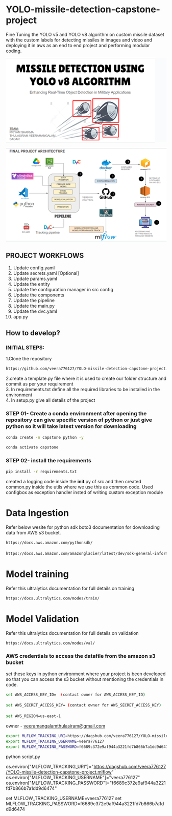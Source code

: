 # YOLO-missile-detection-capstone-project
Fine Tuning the YOLO v5 and YOLO v8 algorithm on custom missile dataset with the custom labels for detecting missiles in images and video and deploying it in aws as an end to end project and performing modular coding.


![alt text](<study_images/Screenshot 2024-02-25 234830.png>)

![alt text](<study_images/Screenshot 2024-02-25 234900.png>)


## PROJECT WORKFLOWS

1. Update config.yaml
2. Update secrets.yaml [Optional]
3. Update params.yaml
4. Update the entity
5. Update the configuration manager in src config
6. Update the components
7. Update the pipeline 
8. Update the main.py
9. Update the dvc.yaml
10. app.py


## How to develop?

### INITIAL STEPS:

1.Clone the repository

```bash
https://github.com/veera776127/YOLO-missile-detection-capstone-project.git
```
2.create a template.py file where it is used to create our folder structure and commit as per your requirement <br>
3. In requirements.txt define all the required libraries to be installed in the environment <br>
4. In setup.py give all details of the project <br>

### STEP 01- Create a conda environment after opening the repository can give specific version of python or just give python so it will take latest version for downloading

```bash
conda create -n capstone python -y
```

```bash
conda activate capstone
```


### STEP 02- install the requirements
```bash
pip install -r requirements.txt
```
created a logging code inside the __init__.py of src and then created common.py inside the utils where we use this as common code. Used configbox as exception handler insted of writing custom exception module
#

# Data Ingestion
Refer below wesite for python sdk boto3 documentation for downloading data from AWS s3 bucket.
```bash
https://docs.aws.amazon.com/pythonsdk/

https://docs.aws.amazon.com/amazonglacier/latest/dev/sdk-general-information-section.html  #for any other launguage

```
# Model training
Refer this ultralytics documentation for full details on training
```bash
https://docs.ultralytics.com/modes/train/

```
# Model Validation
Refer this ultralytics documentation for full details on validation
```bash
https://docs.ultralytics.com/modes/val/

```
### AWS credentials to access the datafile from the amazon s3 bucket 
set these keys in python environment where your project is been developed so that you can access the s3 bucket without mentioning the credentials in code.

```bash
set AWS_ACCESS_KEY_ID=  (contact owner for AWS_ACCESS_KEY_ID)

set AWS_SECRET_ACCESS_KEY= (contact owner for AWS_SECRET_ACCESS_KEY)

set AWS_REGION=us-east-1
```
owner - veeramangalamthulasiram@gmail.com



```bash
export MLFLOW_TRACKING_URI=https://dagshub.com/veera776127/YOLO-missile-detection-capstone-project.mlflow
export MLFLOW_TRACKING_USERNAME=veera776127
export MLFLOW_TRACKING_PASSWORD=f6689c372e9af944a3221fd7b866b7a1dd9d6474
```
python script.py


os.environ["MLFLOW_TRACKING_URI"]="https://dagshub.com/veera776127/YOLO-missile-detection-capstone-project.mlflow"
os.environ["MLFLOW_TRACKING_USERNAME"]="veera776127"
os.environ["MLFLOW_TRACKING_PASSWORD"]="f6689c372e9af944a3221fd7b866b7a1dd9d6474"


set MLFLOW_TRACKING_USERNAME=veera776127
set MLFLOW_TRACKING_PASSWORD=f6689c372e9af944a3221fd7b866b7a1dd9d6474
